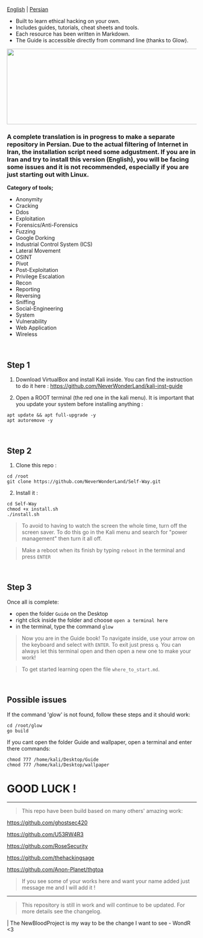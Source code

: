 [English](https://github.com/NeverWonderLand/Self-Way/blob/main/README.md) | [Persian](https://github.com/NeverWonderLand/Self-Way/blob/main/Persian/README.md)

* Built to learn ethical hacking on your own.
* Includes guides, tutorials, cheat sheets and tools.
* Each resource has been written in Markdown.
* The Guide is accessible directly from command line (thanks to Glow).

<p align="center">
   <img width="9000" height="200" src="https://user-images.githubusercontent.com/64184513/197416598-573073ff-530b-4132-acb3-d4233654173e.jpg"
</p>

### A complete translation is in progress to make a separate repository in Persian. Due to the actual filtering of Internet in Iran, the installation script need some adgustment. If you are in Iran and try to install this version (English), you will be facing some issues and it is not recommended, especially if you are just starting out with Linux.
   
**Category of tools;**

* Anonymity
* Cracking
* Ddos
* Exploitation
* Forensics/Anti-Forensics
* Fuzzing
* Google Dorking
* Industrial Control System (ICS)
* Lateral Movement
* OSINT
* Pivot
* Post-Exploitation
* Privilege Escalation
* Recon
* Reporting
* Reversing
* Sniffing
* Social-Engineering
* System
* Vulnerability
* Web Application
* Wireless

</br>

## Step 1

1. Download VirtualBox and install Kali inside. You can find the instruction to do it here : https://github.com/NeverWonderLand/kali-inst-guide

2. Open a ROOT terminal (the red one in the kali menu). It is important that you update your system before installing anything :
```
apt update && apt full-upgrade -y
apt autoremove -y
```

</br>

## Step 2

1. Clone this repo :
```
cd /root
git clone https://github.com/NeverWonderLand/Self-Way.git
```

2. Install it :
```
cd Self-Way
chmod +x install.sh
./install.sh
```

> To avoid to having to watch the screen the whole time, turn off the screen saver. To do this go in the Kali menu and search for "power management" then turn it all off.

> Make a reboot when its finish by typing `reboot` in the terminal and press `ENTER`

</br>

## Step 3

Once all is complete:

* open the folder `Guide` on the Desktop
* right click inside the folder and choose `open a terminal here`
* in the terminal, type the command `glow` 

> Now you are in the Guide book! To navigate inside, use your arrow on the keyboard and select with `ENTER`. To exit just press `q`. You can always let this terminal open and then open a new one to make your work!

> To get started learning open the file `where_to_start.md`.

</br>

## Possible issues

If the command 'glow' is not found, follow these steps and it should work:
```
cd /root/glow
go build
```

If you cant open the folder Guide and wallpaper, open a terminal and enter there commands:
```
chmod 777 /home/kali/Desktop/Guide
chmod 777 /home/kali/Desktop/wallpaper
```

# GOOD LUCK ! 

---------------------------------------------------

> This repo have been build based on many others' amazing work:

<https://github.com/ghostsec420>

<https://github.com/U53RW4R3>

<https://github.com/RoseSecurity>

<https://github.com/thehackingsage>

<https://github.com/Anon-Planet/thgtoa>


> If you see some of your works here and want your name added just message me and I will add it !

--------------------------------------

> This repository is still in work and will continue to be updated. For more details see the changelog.

| The NewBloodProject is my way to be the change I want to see - WondR <3
